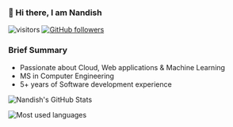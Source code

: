 ### 👋 Hi there, I am Nandish

![visitors](https://visitor-badge.laobi.icu/badge?page_id=nand6m.nand6m)
[![GitHub followers](https://img.shields.io/github/followers/nand6m.svg?style=social&label=Follow)](https://github.com/nand6m?tab=followers)

### Brief Summary
- Passionate about Cloud, Web applications & Machine Learning
- MS in Computer Engineering 
- 5+ years of Software development experience

![Nandish's GitHub Stats](https://github-readme-stats.vercel.app/api?username=nand6m&count_private=true&show_icons=true&theme=algolia&hide=prs,issues,contribs )  

![Most used languages](https://github-readme-stats.vercel.app/api/top-langs/?username=nand6m&langs_count=5&hide=swift)
